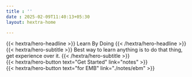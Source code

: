 ```yaml
---
title : ''
date : 2025-02-09T11:40:13+05:30
layout: hextra-home

---
```


<!-- {{< hextra/hero-badge >}} -->
<!--   <div class="hx-w-2 hx-h-2 hx-rounded-full hx-bg-primary-400"></div> -->
<!--   <span>Free, open source</span> -->
<!--   {{< icon name="arrow-circle-right" attributes="height=14" >}} -->
<!-- {{< /hextra/hero-badge >}} -->

<div class="hx-mt-6 hx-mb-6">
{{< hextra/hero-headline >}}
  Learn By Doing
{{< /hextra/hero-headline >}}
</div>

<div class="hx-mb-12">
{{< hextra/hero-subtitle >}}
  Best way to learn anything is to do that thing, get experience over it.
{{< /hextra/hero-subtitle >}}
</div>

<div class="hx-mb-6">
{{< hextra/hero-button text="Get Started" link="notes" >}}
</div>

<div class="hx-mb-6">
{{< hextra/hero-button text="for EMB" link="./notes/ebm" >}}
</div>

